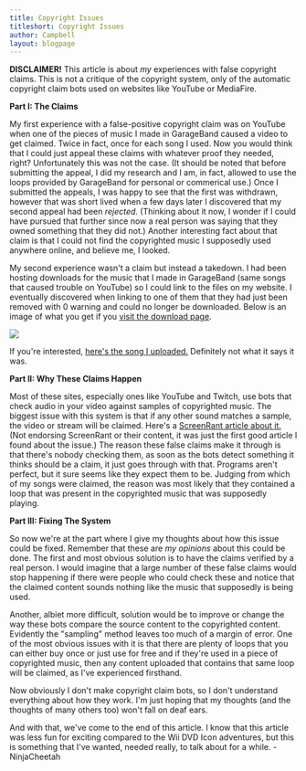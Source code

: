 ```yaml
---
title: Copyright Issues
titleshort: Copyright Issues
author: Campbell
layout: blogpage
---
```


**DISCLAIMER!** This article is about _my_ experiences with false copyright claims. This is not a critique of the copyright system, only of the automatic copyright claim bots used on websites like YouTube or MediaFire.

**Part I: The Claims**

My first experience with a false-positive copyright claim was on YouTube when one of the pieces of music I made in GarageBand caused a video to get claimed. Twice in fact, once for each song I used. Now you would think that I could just appeal these claims with whatever proof they needed, right? Unfortunately this was not the case. (It should be noted that before submitting the appeal, I did my research and I am, in fact, allowed to use the loops provided by GarageBand for personal or commerical use.) Once I submitted the appeals, I was happy to see that the first was withdrawn, however that was short lived when a few days later I discovered that my second appeal had been _rejected._ (Thinking about it now, I wonder if I could have pursued that further since now a real person was saying that they owned something that they did not.) Another interesting fact about that claim is that I could not find the copyrighted music I supposedly used anywhere online, and believe me, I looked.

My second experience wasn't a claim but instead a takedown. I had been hosting downloads for the music that I made in GarageBand (same songs that caused trouble on YouTube) so I could link to the files on my website. I eventually discovered when linking to one of them that they had just been removed with 0 warning and could no longer be downloaded. Below is an image of what you get if you [visit the download page](https://www.mediafire.com/file/rrjlp7nc3mowrji/Da_Song.m4a/file).

![](https://cdn.ncxprogramming.com/file/blog/2021-05-17/blog-copyright1.png)

If you're interested, [here's the song I uploaded.](https://cdn.ncxprogramming.com/file/blog/2021-05-17/blog-dasong.m4a) Definitely not what it says it was.

**Part II: Why These Claims Happen**

Most of these sites, especially ones like YouTube and Twitch, use bots that check audio in your video against samples of copyrighted music. The biggest issue with this system is that if any other sound matches a sample, the video or stream will be claimed. Here's a [ScreenRant article about it.](https://screenrant.com/twitch-streamers-dmca-sound-effects/) (Not endorsing ScreenRant or their content, it was just the first good article I found about the issue.) The reason these false claims make it through is that there's nobody checking them, as soon as the bots detect something it thinks should be a claim, it just goes through with that. Programs aren't perfect, but it sure seems like they expect them to be. Judging from which of my songs were claimed, the reason was most likely that they contained a loop that was present in the copyrighted music that was supposedly playing.

**Part III: Fixing The System**

So now we're at the part where I give my thoughts about how this issue could be fixed. Remember that these are _my opinions_ about this could be done. The first and most obvious solution is to have the claims verified by a real person. I would imagine that a large number of these false claims would stop happening if there were people who could check these and notice that the claimed content sounds nothing like the music that supposedly is being used.

Another, albiet more difficult, solution would be to improve or change the way these bots compare the source content to the copyrighted content. Evidently the "sampling" method leaves too much of a margin of error. One of the most obvious issues with it is that there are plenty of loops that you can either buy once or just use for free and if they're used in a piece of copyrighted music, then any content uploaded that contains that same loop will be claimed, as I've experienced firsthand.

Now obviously I don't make copyright claim bots, so I don't understand everything about how they work. I'm just hoping that my thoughts (and the thoughts of many others too) won't fall on deaf ears.

And with that, we've come to the end of this article. I know that this article was less fun for exciting compared to the Wii DVD Icon adventures, but this is something that I've wanted, needed really, to talk about for a while. -NinjaCheetah